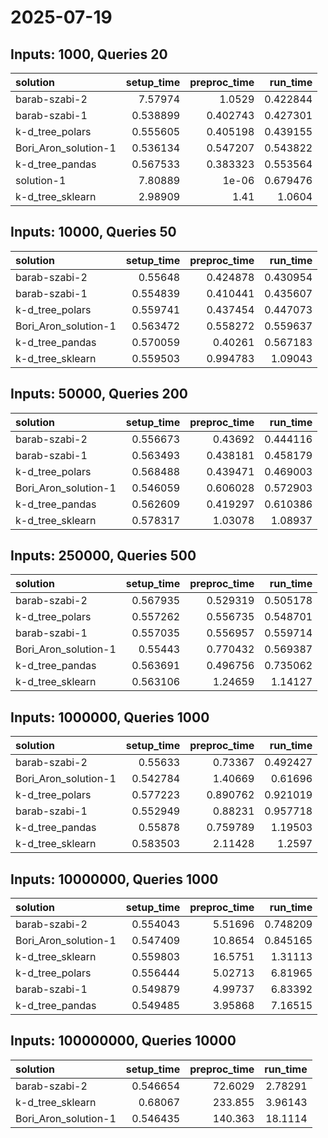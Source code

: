 # 2025-07-19

## Inputs: 1000, Queries 20

| solution             |   setup_time |   preproc_time |   run_time |
|:---------------------|-------------:|---------------:|-----------:|
| barab-szabi-2        |     7.57974  |       1.0529   |   0.422844 |
| barab-szabi-1        |     0.538899 |       0.402743 |   0.427301 |
| k-d_tree_polars      |     0.555605 |       0.405198 |   0.439155 |
| Bori_Aron_solution-1 |     0.536134 |       0.547207 |   0.543822 |
| k-d_tree_pandas      |     0.567533 |       0.383323 |   0.553564 |
| solution-1           |     7.80889  |       1e-06    |   0.679476 |
| k-d_tree_sklearn     |     2.98909  |       1.41     |   1.0604   |

## Inputs: 10000, Queries 50

| solution             |   setup_time |   preproc_time |   run_time |
|:---------------------|-------------:|---------------:|-----------:|
| barab-szabi-2        |     0.55648  |       0.424878 |   0.430954 |
| barab-szabi-1        |     0.554839 |       0.410441 |   0.435607 |
| k-d_tree_polars      |     0.559741 |       0.437454 |   0.447073 |
| Bori_Aron_solution-1 |     0.563472 |       0.558272 |   0.559637 |
| k-d_tree_pandas      |     0.570059 |       0.40261  |   0.567183 |
| k-d_tree_sklearn     |     0.559503 |       0.994783 |   1.09043  |

## Inputs: 50000, Queries 200

| solution             |   setup_time |   preproc_time |   run_time |
|:---------------------|-------------:|---------------:|-----------:|
| barab-szabi-2        |     0.556673 |       0.43692  |   0.444116 |
| barab-szabi-1        |     0.563493 |       0.438181 |   0.458179 |
| k-d_tree_polars      |     0.568488 |       0.439471 |   0.469003 |
| Bori_Aron_solution-1 |     0.546059 |       0.606028 |   0.572903 |
| k-d_tree_pandas      |     0.562609 |       0.419297 |   0.610386 |
| k-d_tree_sklearn     |     0.578317 |       1.03078  |   1.08937  |

## Inputs: 250000, Queries 500

| solution             |   setup_time |   preproc_time |   run_time |
|:---------------------|-------------:|---------------:|-----------:|
| barab-szabi-2        |     0.567935 |       0.529319 |   0.505178 |
| k-d_tree_polars      |     0.557262 |       0.556735 |   0.548701 |
| barab-szabi-1        |     0.557035 |       0.556957 |   0.559714 |
| Bori_Aron_solution-1 |     0.55443  |       0.770432 |   0.569387 |
| k-d_tree_pandas      |     0.563691 |       0.496756 |   0.735062 |
| k-d_tree_sklearn     |     0.563106 |       1.24659  |   1.14127  |

## Inputs: 1000000, Queries 1000

| solution             |   setup_time |   preproc_time |   run_time |
|:---------------------|-------------:|---------------:|-----------:|
| barab-szabi-2        |     0.55633  |       0.73367  |   0.492427 |
| Bori_Aron_solution-1 |     0.542784 |       1.40669  |   0.61696  |
| k-d_tree_polars      |     0.577223 |       0.890762 |   0.921019 |
| barab-szabi-1        |     0.552949 |       0.88231  |   0.957718 |
| k-d_tree_pandas      |     0.55878  |       0.759789 |   1.19503  |
| k-d_tree_sklearn     |     0.583503 |       2.11428  |   1.2597   |

## Inputs: 10000000, Queries 1000

| solution             |   setup_time |   preproc_time |   run_time |
|:---------------------|-------------:|---------------:|-----------:|
| barab-szabi-2        |     0.554043 |        5.51696 |   0.748209 |
| Bori_Aron_solution-1 |     0.547409 |       10.8654  |   0.845165 |
| k-d_tree_sklearn     |     0.559803 |       16.5751  |   1.31113  |
| k-d_tree_polars      |     0.556444 |        5.02713 |   6.81965  |
| barab-szabi-1        |     0.549879 |        4.99737 |   6.83392  |
| k-d_tree_pandas      |     0.549485 |        3.95868 |   7.16515  |

## Inputs: 100000000, Queries 10000

| solution             |   setup_time |   preproc_time |   run_time |
|:---------------------|-------------:|---------------:|-----------:|
| barab-szabi-2        |     0.546654 |        72.6029 |    2.78291 |
| k-d_tree_sklearn     |     0.68067  |       233.855  |    3.96143 |
| Bori_Aron_solution-1 |     0.546435 |       140.363  |   18.1114  |